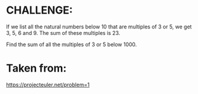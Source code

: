 ﻿
# CHALLENGE:
If we list all the natural numbers below 10 that are multiples of 3 or 5, we get 3, 5, 6 and 9. The sum
of these multiples is 23.

Find the sum of all the multiples of 3 or 5 below 1000.

# Taken from: 
https://projecteuler.net/problem=1

